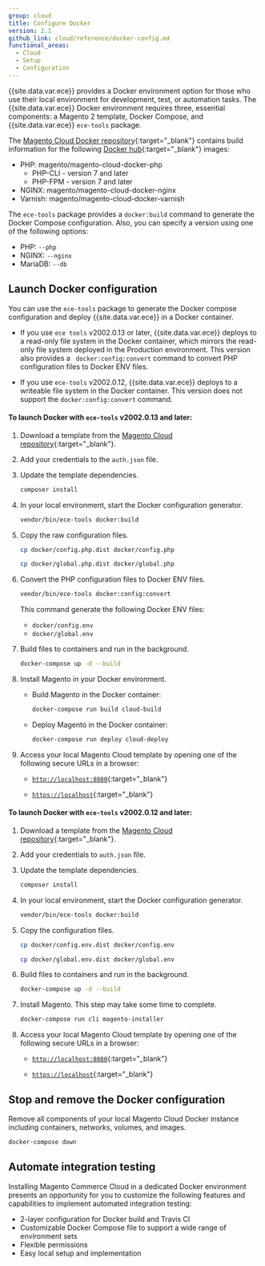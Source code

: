 ```yaml
---
group: cloud
title: Configure Docker
version: 2.1
github_link: cloud/reference/docker-config.md
functional_areas:
  - Cloud
  - Setup
  - Configuration
---
```


{{site.data.var.ece}} provides a Docker environment option for those who use their local environment for development, test, or automation tasks. The {{site.data.var.ece}} Docker environment requires three, essential components: a Magento 2 template, Docker Compose, and {{site.data.var.ece}} `ece-tools` package.

The [Magento Cloud Docker repository](https://github.com/magento/magento-cloud-docker){:target="\_blank"} contains build information for the following [Docker hub](https://hub.docker.com/r/magento/){:target="\_blank"} images:

- PHP: magento/magento-cloud-docker-php
    -  PHP-CLI - version 7 and later
    -  PHP-FPM - version 7 and later
- NGINX: magento/magento-cloud-docker-nginx
- Varnish: magento/magento-cloud-docker-varnish

The `ece-tools` package provides a `docker:build` command to generate the Docker Compose configuration. Also, you can specify a version using one of the following options:

- PHP: `--php`
- NGINX: `--nginx`
- MariaDB: `--db`

## Launch Docker configuration

You can use the `ece-tools` package to generate the Docker compose configuration and deploy {{site.data.var.ece}} in a Docker container.

-  If you use `ece tools` v2002.0.13 or later, {{site.data.var.ece}} deploys to a read-only file system in the Docker container, which mirrors the read-only file system deployed in the Production environment. This version also provides a ` docker:config:convert` command to convert PHP configuration files to Docker ENV files.

-  If you use `ece-tools` v2002.0.12, {{site.data.var.ece}} deploys to a writeable file system in the Docker container. This version does not support the `docker:config:convert` command.


#### To launch Docker with `ece-tools` v2002.0.13 and later:

1.  Download a template from the [Magento Cloud repository](https://github.com/magento/magento-cloud){:target="\_blank"}.
1.  Add your credentials to the `auth.json` file.
1.  Update the template dependencies.

    ```bash
    composer install
    ```

1.  In your local environment, start the Docker configuration generator.

    ```bash
    vendor/bin/ece-tools docker:build
    ```

1.  Copy the raw configuration files.

    ```bash
    cp docker/config.php.dist docker/config.php
    ```

    ```bash
    cp docker/global.php.dist docker/global.php
    ```

1. Convert the PHP configuration files to Docker ENV files.

    ```bash
    vendor/bin/ece-tools docker:config:convert
    ```
    This command generate the following Docker ENV files:

    * `docker/config.env`
    * `docker/global.env`

1.  Build files to containers and run in the background.

    ```bash
    docker-compose up -d --build
    ```

1. Install Magento in your Docker environment.

    * Build Magento in the Docker container:

        ```bash
        docker-compose run build cloud-build
        ```

    * Deploy Magento in the Docker container:

        ```bash
        docker-compose run deploy cloud-deploy
        ```

1.  Access your local Magento Cloud template by opening one of the following secure URLs in a browser:

    -  [`http://localhost:8080`](http://localhost:8080){:target="\_blank"}

    -  [`https://localhost`](https://localhost){:target="\_blank"}


#### To launch Docker with `ece-tools` v2002.0.12 and later:

1.  Download a template from the [Magento Cloud repository](https://github.com/magento/magento-cloud){:target="\_blank"}.

1.  Add your credentials to `auth.json` file.

1.  Update the template dependencies.

    ```bash
    composer install
    ```

1.  In your local environment, start the Docker configuration generator.

    ```bash
    vendor/bin/ece-tools docker:build
    ```

1.  Copy the configuration files.

    ```bash
    cp docker/config.env.dist docker/config.env
    ```

    ```bash
    cp docker/global.env.dist docker/global.env
    ```

1.  Build files to containers and run in the background.

    ```bash
    docker-compose up -d --build
    ```

1.  Install Magento. This step may take some time to complete.

    ```bash
    docker-compose run cli magento-installer
    ```

1.  Access your local Magento Cloud template by opening one of the following secure URLs in a browser:

    -  [`http://localhost:8080`](http://localhost:8080){:target="\_blank"}

    -  [`https://localhost`](https://localhost){:target="\_blank"}


## Stop and remove the Docker configuration

Remove all components of your local Magento Cloud Docker instance including containers, networks, volumes, and images.

```bash
docker-compose down
```

## Automate integration testing

Installing Magento Commerce Cloud in a dedicated Docker environment presents an opportunity for you to customize the following features and capabilities to implement automated integration testing:

-  2-layer configuration for Docker build and Travis CI
-  Customizable Docker Compose file to support a wide range of environment sets
-  Flexible permissions
-  Easy local setup and implementation
